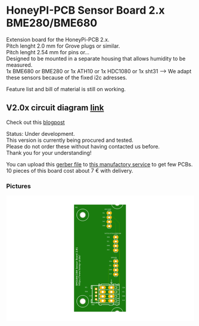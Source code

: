 # HoneyPI-PCB Sensor Board 2.x BME280/BME680

Extension board for the HoneyPi-PCB 2.x.  
Pitch lenght 2.0 mm for Grove plugs or similar.  
Pitch lenght 2.54 mm for pins or...  
Designed to be mounted in a separate housing that allows humidity to be measured.  
1x BME680 or BME280 or 1x ATH10 or 1x HDC1080 or 1x sht31
--> We adapt these sensors because of the fixed i2c adresses. 

Feature list and bill of material is still on working.   

## V2.0x circuit diagram [link](./PCB_Sensor_Board_2.x_BME280_680_ATH10_HDC1080.pdf)
Check out this [blogpost](https://www.honey-pi.de/)

Status: Under development.  
This version is currently being procured and tested.  
Please do not order these without having contacted us before.  
Thank you for your understanding!  

You can upload this [gerber file](./PCB_Sensor_Board_2.x_BME280_680_ATH10_HDC1080.zip) to [this manufactory service](https://jlcpcb.com/quote) to get few PCBs. 10 pieces of this board cost about 7 € with delivery. 

### Pictures
![Board render picture](./Pictures/PCB_Sensor_Board_2.01_BME280_680_ATH10_HDC1080.png)


